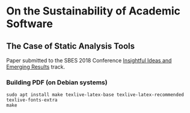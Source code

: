 # On the Sustainability of Academic Software

## The Case of Static Analysis Tools

Paper submitted to the SBES 2018 Conference
[Insightful Ideas and Emerging Results](http://cbsoft2018.icmc.usp.br/sbes.html#ideasTrackSbes)
track.

### Building PDF (on Debian systems)

    sudo apt install make texlive-latex-base texlive-latex-recommended texlive-fonts-extra
    make
